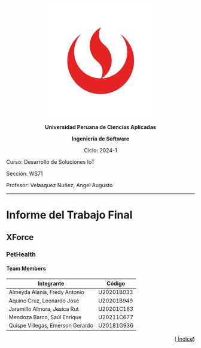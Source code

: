 <div align="center">
    <img src="./Resources/images/UPC.png" alt="UPC logo">

**Universidad Peruana de Ciencias Aplicadas**

**Ingeniería de Software**

Ciclo: 2024-1

</div>

Curso: Desarrollo de Soluciones IoT

Sección: WS71

Profesor: Velasquez Nuñez, Angel Augusto

---

# Informe del Trabajo Final

## XForce

### PetHealth

#### Team Members

| Integrante                               | Código     |
| ---------------------------------------- | ---------- |
| Almeyda Alania, Fredy Antonio            | U20201B033 |
| Aquino Cruz, Leonardo José               | U20201B949 |
| Jaramillo Almora, Jesica Rut             | U20201C163 |
| Mendoza Barco, Saúl Enrique              | U20211C677 |
| Quispe Villegas, Emerson Gerardo         | U20181G936 |

<div align="right"><Abril 2024></div>
<p align="right">
(<a href="https://github.com/XForce-IOt/upc-pre-202401-si572-WS71-XForce-report/blob/develop/%C3%8Dndice.md"> Índice</a>)
</p>
